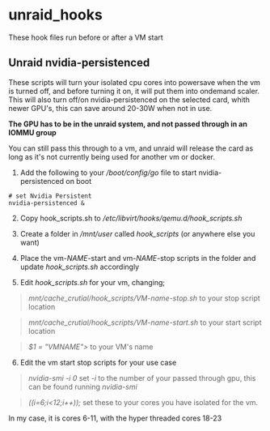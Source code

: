 # unraid_hooks

These hook files run before or after a VM start

## Unraid nvidia-persistenced
These scripts will turn your isolated cpu cores into powersave when the vm is turned off, and before turning it on, it will put them into ondemand scaler.  This will also turn off/on nvidia-persistenced on the selected card, whith newer GPU's, this can save around 20-30W when not in use.

**The GPU has to be in the unraid system, and not passed through in an IOMMU group**

You can still pass this through to a vm, and unraid will release the card as long as it's not currently being used for another vm or docker.

1. Add the following to your */boot/config/go* file to start nvidia-persistenced on boot
```
# set Nvidia Persistent
nvidia-persistenced &
```

2. Copy hook_scripts.sh to */etc/libvirt/hooks/qemu.d/hook_scripts.sh*

3. Create a folder in */mnt/user* called *hook_scripts* (or anywhere else you want)

4. Place the vm-*NAME*-start and vm-*NAME*-stop scripts in the folder and update *hook_scripts.sh* accordingly

5. Edit *hook_scripts.sh* for your vm, changing;

> *mnt/cache_crutial/hook_scripts/VM-name-stop.sh* to your stop script location

> *mnt/cache_crutial/hook_scripts/VM-name-start.sh* to your start script location

> *$1 = "VMNAME">* to your VM's name


6. Edit the vm start stop scripts for your use case

>*nvidia-smi -i 0* set *-i* to the number of your passed through gpu, this can be found running *nvidia-smi*

>*((i=6;i<12;i++));* set these to your cores you have isolated for the vm.

In my case, it is cores 6-11, with the hyper threaded cores 18-23



